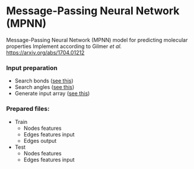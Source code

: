 # Message-Passing Neural Network (MPNN)

Message-Passing Neural Network (MPNN) model for predicting molecular properties
Implement according to Gilmer _et al._ https://arxiv.org/abs/1704.01212

### Input preparation

- Search bonds ([see this](search_bonds.ipynb))
- Search angles ([see this](search_angles.ipynb))
- Generate input array ([see this](gen_input_graph.ipynb))

### Prepared files:

- Train
  - Nodes features
  - Edges features input
  - Edges output
- Test
  - Nodes features
  - Edges features input
